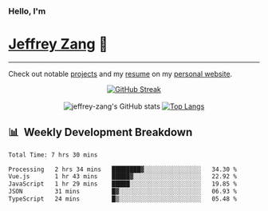 
### Hello, I'm 
# [Jeffrey Zang](https://www.linkedin.com/in/jeffreyzang/) 🦀

---

Check out notable [projects](https://jeffz.dev/projects) and my [resume](https://jeffz.dev/resume) on my [personal website](https://jeffz.dev/).

<div align = 'center'>

[![GitHub Streak](https://github-readme-streak-stats.herokuapp.com/?user=jeffrey-zang&theme=tokyonight)](https://git.io/streak-stats)
<br></br>
![jeffrey-zang's GitHub stats](https://github-readme-stats.vercel.app/api?username=jeffrey-zang&show_icons=true&theme=tokyonight&hide_rank=true&hide=stars) 
[![Top Langs](https://github-readme-stats.vercel.app/api/top-langs/?username=jeffrey-zang&hide=ShaderLab,HLSL&layout=compact&theme=tokyonight)](https://github.com/anuraghazra/github-readme-stats)

</div>

## 📊 &nbsp;Weekly Development Breakdown
<!--START_SECTION:waka-->

```txt
Total Time: 7 hrs 30 mins

Processing   2 hrs 34 mins   ████████▓░░░░░░░░░░░░░░░░   34.30 %
Vue.js       1 hr 43 mins    █████▓░░░░░░░░░░░░░░░░░░░   22.92 %
JavaScript   1 hr 29 mins    █████░░░░░░░░░░░░░░░░░░░░   19.85 %
JSON         31 mins         █▓░░░░░░░░░░░░░░░░░░░░░░░   06.93 %
TypeScript   24 mins         █▒░░░░░░░░░░░░░░░░░░░░░░░   05.48 %
```

<!--END_SECTION:waka-->

